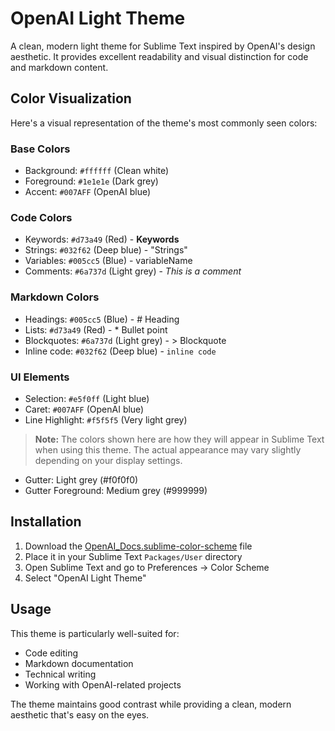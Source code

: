 # OpenAI Light Theme

A clean, modern light theme for Sublime Text inspired by OpenAI's design aesthetic. It provides excellent readability and visual distinction for code and markdown content.

## Color Visualization

Here's a visual representation of the theme's most commonly seen colors:

### Base Colors
- Background: `#ffffff` (Clean white)
- Foreground: `#1e1e1e` (Dark grey)
- Accent: `#007AFF` (OpenAI blue)

### Code Colors
- Keywords: `#d73a49` (Red) - **Keywords**
- Strings: `#032f62` (Deep blue) - "Strings"
- Variables: `#005cc5` (Blue) - variableName
- Comments: `#6a737d` (Light grey) - *This is a comment*

### Markdown Colors
- Headings: `#005cc5` (Blue) - # Heading
- Lists: `#d73a49` (Red) - * Bullet point
- Blockquotes: `#6a737d` (Light grey) - > Blockquote
- Inline code: `#032f62` (Deep blue) - `inline code`

### UI Elements
- Selection: `#e5f0ff` (Light blue)
- Caret: `#007AFF` (OpenAI blue)
- Line Highlight: `#f5f5f5` (Very light grey)

> **Note:** The colors shown here are how they will appear in Sublime Text when using this theme. The actual appearance may vary slightly depending on your display settings.
- Gutter: Light grey (#f0f0f0)
- Gutter Foreground: Medium grey (#999999)

## Installation

1. Download the [OpenAI_Docs.sublime-color-scheme](OpenAI_Docs.sublime-color-scheme) file
2. Place it in your Sublime Text `Packages/User` directory
3. Open Sublime Text and go to Preferences → Color Scheme
4. Select "OpenAI Light Theme"

## Usage

This theme is particularly well-suited for:
- Code editing
- Markdown documentation
- Technical writing
- Working with OpenAI-related projects

The theme maintains good contrast while providing a clean, modern aesthetic that's easy on the eyes.
